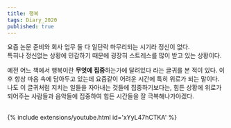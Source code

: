 ```yaml
---
title: 행복
tags: Diary_2020
published: true
---
```


<!--more-->

요즘 논문 준비와 회사 업무 둘 다 일단락 마무리되는 시기라 정신이 없다.  
특히나 정신없는 상황에 민감하기 때문에 굉장히 스트레스를 많이 받고 있는 상황이다.  

예전 어느 책에서 행복이란 **무엇에 집중**하는가에 달려있다 라는 글귀를 본 적이 있다. 이후 항상 마음 속에 담아두고 있는데 요즘같이 어려운 시간에 특히 위로가 되는 말이다. 나도 이 글귀처럼 지치는 일들을 자아내는 것들에 집중하기보다는, 힘든 상황에 위로가 되어주는 사람들과 음악들에 집중하여 힘든 시간들을 잘 극복해나가야겠다.

<br>
{% include extensions/youtube.html id='xYyL47hCTKA' %}
